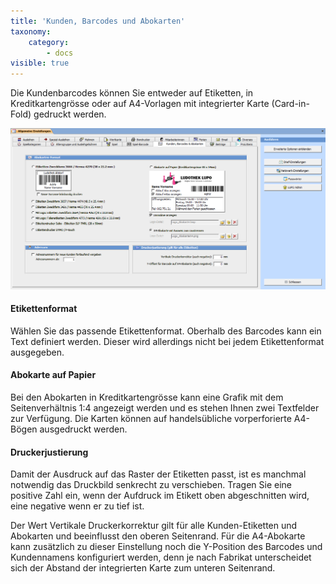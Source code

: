 ```yaml
---
title: 'Kunden, Barcodes und Abokarten'
taxonomy:
    category:
        - docs
visible: true
---
```


Die Kundenbarcodes können Sie entweder auf Etiketten, in Kreditkartengrösse oder auf A4-Vorlagen mit integrierter Karte (Card-in-Fold) gedruckt werden.

![card-in-fold](../../../images/card-in-fold.png)

#### Etikettenformat

Wählen Sie das passende Etikettenformat. Oberhalb des Barcodes kann ein Text definiert werden. Dieser wird allerdings nicht bei jedem Etikettenformat ausgegeben.

#### Abokarte auf Papier

Bei den Abokarten in Kreditkartengrösse kann eine Grafik mit dem Seitenverhältnis 1:4 angezeigt werden und es stehen Ihnen zwei Textfelder zur Verfügung. Die Karten können auf handelsübliche vorperforierte A4-Bögen ausgedruckt werden.

#### Druckerjustierung

Damit der Ausdruck auf das Raster der Etiketten passt, ist es manchmal notwendig das Druckbild senkrecht zu verschieben. Tragen Sie eine positive Zahl ein, wenn der Aufdruck im Etikett oben abgeschnitten wird, eine negative wenn er zu tief ist.

Der Wert Vertikale Druckerkorrektur gilt für alle Kunden-Etiketten und Abokarten und beeinflusst den oberen Seitenrand. Für die A4-Abokarte kann zusätzlich zu dieser Einstellung noch die Y-Position des Barcodes und Kundennamens konfiguriert werden, denn je nach Fabrikat unterscheidet sich der Abstand der integrierten Karte zum unteren Seitenrand.